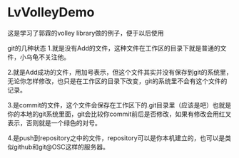 LvVolleyDemo
============

这是学习了郭霖的volley library做的例子，便于以后使用


git的几种状态
1.就是没有Add的文件，这种文件在工作区的目录下就是普通的文件，小乌龟不关注他。

2.就是Add成功的文件，用加号表示，但这个文件其实并没有保存到git的系统里，无论你怎样修改，也只是在工作区的目录下改变，git的系统里不会有这个文件的记录。

3.是commit的文件，这个文件会保存在工作区下的.git目录里（应该是吧）也就是你的本地的git系统里面，git会比较你commit前后是否修改，如果有修改会用红叉表示，否则就是一个绿色的对号。

4.是push到repository之中的文件，repository可以是你本机建立的，也可以是类似github和git@OSC这样的服务器。
